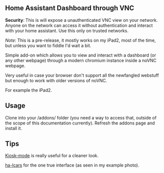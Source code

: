 ## Home Assistant Dashboard through VNC

**Security**: This is will expose a unauthenticated VNC view on your network. Anyone on the network can access it without authentication and interact with your home assistant. Use this only on trusted networks.

_Note_: This is a pre-release, it mostly works on my iPad2, most of the time, but unless you want to fiddle I'd wait a bit.


Simple add-on which allows you to view and interact with a dashboard (or any other webpage) through a modern chromium instance inside a noVNC webpage.

Very useful in case your browser don't support all the newfangled webstuff but enough to work with older versions of noVNC.

For example the iPad2.

## Usage
Clone into your /addons/ folder (you need a way to access that, outside of the scope of this documentation currently). Refresh the addons page and install it.

## Tips
[Kiosk-mode](https://github.com/NemesisRE/kiosk-mode) is really useful for a cleaner look.

[ha-lcars](https://github.com/th3jesta/ha-lcars) for the one true interface (as seen in my example photo).
